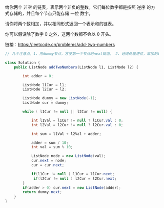 给你两个 非空 的链表，表示两个非负的整数。它们每位数字都是按照 逆序 的方式存储的，并且每个节点只能存储 一位 数字。

请你将两个数相加，并以相同形式返回一个表示和的链表。

你可以假设除了数字 0 之外，这两个数都不会以 0 开头。

链接：https://leetcode.cn/problems/add-two-numbers

```java
// 几个注意点，1、用dummy节点，方便第一个节点时next赋值。 2、记得处理进位，累加的时候和完成累加后

class Solution {
    public ListNode addTwoNumbers(ListNode l1, ListNode l2) {

        int adder = 0;

        ListNode l1Cur = l1;
        ListNode l2Cur = l2;

        ListNode dummy = new ListNode(-1);
        ListNode cur = dummy;

        while ( l1Cur != null || l2Cur != null) {

            int l1Val = l1Cur != null ? l1Cur.val : 0;
            int l2Val = l2Cur != null ? l2Cur.val : 0;

            int sum = l1Val + l2Val + adder;

            adder = sum / 10;
            int val = sum % 10;

            ListNode node = new ListNode(val);
            cur.next = node;
            cur = cur.next;

            if(l1Cur != null ) l1Cur = l1Cur.next;
             if(l2Cur != null ) l2Cur = l2Cur.next;
        }
        if(adder > 0) cur.next = new ListNode(adder);
        return dummy.next;
    }
}
```

